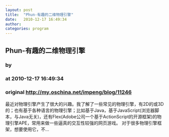 ```yaml
---
layout: post
title:  "Phun-有趣的二维物理引擎"
date:   2010-12-17 16:49:34
author: 
categories: program
---
```


## Phun-有趣的二维物理引擎
### by 
### at 2010-12-17 16:49:34
### original <http://my.oschina.net/impeng/blog/11246>

最近对物理引擎产生了很大的兴趣。我了解了一些常见的物理引擎，有2D的或3D的；也有基于各种语言的物理引擎；比如基于Java，基于JavaScript(浏览器脚本，与Java无关)，还有Flex(Adobe公司一个基于ActionScript的开源框架)的物理引擎APE，常用来做一些逼真的交互性较强的网页游戏。 对于很多物理引擎框架，想要使用它，不...